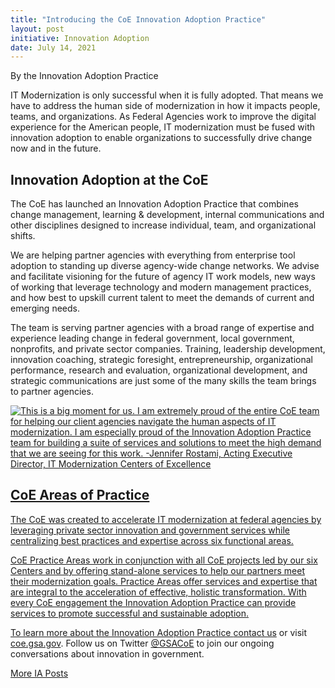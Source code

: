 ```yaml
---
title: "Introducing the CoE Innovation Adoption Practice"
layout: post
initiative: Innovation Adoption
date: July 14, 2021
---
```

By the Innovation Adoption Practice 

IT Modernization is only successful when it is fully adopted. That means we have to address the human side of modernization in how it impacts people, teams, and organizations. As Federal Agencies work to improve the digital experience for the American people, IT modernization must be fused with innovation adoption to enable organizations to successfully drive change now and in the future. 

<h2>Innovation Adoption at the CoE</h2>
The CoE has launched an Innovation Adoption Practice that combines change management, learning & development, internal communications and other disciplines designed to increase individual, team, and organizational shifts.  

We are helping partner agencies with everything from enterprise tool adoption to standing up diverse agency-wide change networks. We advise and facilitate visioning for the future of agency IT work models, new ways of working that leverage technology and modern management practices, and how best to upskill current talent to meet the demands of current and emerging needs. 

The team is serving partner agencies with a broad range of expertise and experience leading change in federal government, local government, nonprofits, and private sector companies.  Training, leadership development, innovation coaching, strategic foresight, entrepreneurship, organizational performance, research and evaluation, organizational development, and strategic communications are just some of the many skills the team brings to partner agencies.

<a href="{{site.baseurl}}/images/IA quote.png" target="_blank" rel="noopener noreferrer">
<img src="{{site.baseurl}}/images/IA quote.png" alt="This is a big moment for us. I am extremely proud of the entire CoE team for helping our client agencies navigate the human aspects of IT modernization. I am especially proud of the Innovation Adoption Practice team for building a suite of services and solutions to meet the high demand that we are seeing for this work. -Jennifer Rostami, Acting Executive Director, IT Modernization Centers of Excellence">
  
<h2>CoE Areas of Practice</h2>
The CoE was created to accelerate IT modernization at federal agencies by leveraging private sector innovation and government services while centralizing best practices and expertise across six functional areas. 

CoE Practice Areas work in conjunction with all CoE projects led by our six Centers and by offering stand-alone services to help our partners meet their modernization goals.  Practice Areas offer services and expertise that are integral to the acceleration of effective, holistic transformation. With every CoE engagement the Innovation Adoption Practice can provide services to promote successful and sustainable adoption.

To learn more about the Innovation Adoption Practice <a href="https://coe.gsa.gov/connect/contact-us.html">contact us</a> or visit <a href="https://coe.gsa.gov/coe/innovation-adoption.html">coe.gsa.gov</a>. Follow us on Twitter <a href="https://twitter.com/GSACoE">@GSACoE</a> to join our ongoing conversations about innovation in government.

<a href="{{site.baseurl}}/coe/innovation-adoption.html#coe-updates" class="usa-button">More IA Posts</a>
